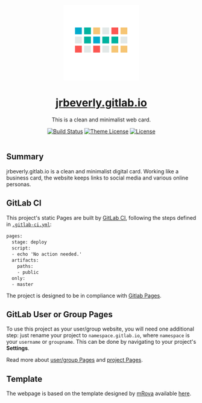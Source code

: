 <div align="center">
  <img alt="jrbeverly.gitlab.io" src="./icon.png" width="200px" height="200px" />
  <br/>
  <h1><a href="https://jrbeverly.gitlab.io/" title="jrbeverly.gitlab.io">jrbeverly.gitlab.io</a></h1>
</div>

<p align="center">
  This is a clean and minimalist web card.
</p>

<div align="center">
  <a href="/../commits/master"><img alt="Build Status" src="/../badges/master/build.svg" /></a>
  <a href="/../blob/master/THEME-LICENSE"><img alt="Theme License" src="https://img.shields.io/badge/theme-WTFPL-blue.svg?maxAge=2592000" /></a>
  <a href="/../blob/master/LICENSE"><img alt="License" src="https://img.shields.io/badge/license-MIT-blue.svg?maxAge=2592000" /></a>
</div>
<br/>

## Summary

jrbeverly.gitlab.io is a clean and minimalist digital card.  Working like a business card, the website keeps links to social media and various online personas.

## GitLab CI

This project's static Pages are built by [GitLab CI](https://about.gitlab.com/gitlab-ci/), following the steps
defined in [`.gitlab-ci.yml`](.gitlab-ci.yml):

```
pages:
  stage: deploy
  script:
  - echo 'No action needed.'
  artifacts:
    paths:
    - public
  only:
  - master
```

The project is designed to be in compliance with [Gitlab Pages](http://doc.gitlab.com/ee/pages/README.html#user-or-group-pages).

## GitLab User or Group Pages

To use this project as your user/group website, you will need one additional
step: just rename your project to `namespace.gitlab.io`, where `namespace` is
your `username` or `groupname`. This can be done by navigating to your
project's **Settings**.

Read more about [user/group Pages](http://doc.gitlab.com/ee/pages/README.html#user-or-group-pages) and [project Pages](http://doc.gitlab.com/ee/pages/README.html#project-pages).

## Template

The webpage is based on the template designed by [mRova](http://www.mrova.com) available [here](http://www.mrova.com/free-one-page-responsive-html-resume-template/).
